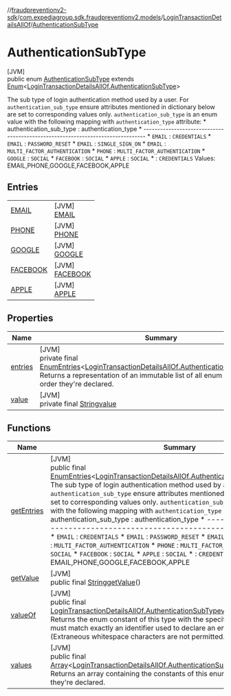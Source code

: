 //[fraudpreventionv2-sdk](../../../../index.md)/[com.expediagroup.sdk.fraudpreventionv2.models](../../index.md)/[LoginTransactionDetailsAllOf](../index.md)/[AuthenticationSubType](index.md)

# AuthenticationSubType

[JVM]\
public enum [AuthenticationSubType](index.md) extends [Enum](https://docs.oracle.com/javase/8/docs/api/java/lang/Enum.html)&lt;[LoginTransactionDetailsAllOf.AuthenticationSubType](index.md)&gt;

The sub type of login authentication method used by a user. For `authentication_sub_type` ensure attributes mentioned in dictionary below are set to corresponding values only. `authentication_sub_type` is an enum value with the following mapping with `authentication_type` attribute: *       authentication_sub_type   :     authentication_type * ------------------------------------------------------------------------------- * `EMAIL`                               : `CREDENTIALS` * `EMAIL`                               : `PASSWORD_RESET` * `EMAIL`                               : `SINGLE_SIGN_ON` * `EMAIL`                               : `MULTI_FACTOR_AUTHENTICATION` * `PHONE`                               : `MULTI_FACTOR_AUTHENTICATION` * `GOOGLE`                              : `SOCIAL` * `FACEBOOK`                            : `SOCIAL` * `APPLE`                               : `SOCIAL` *                                       : `CREDENTIALS` Values: EMAIL,PHONE,GOOGLE,FACEBOOK,APPLE

## Entries

| | |
|---|---|
| [EMAIL](-e-m-a-i-l/index.md) | [JVM]<br>[EMAIL](-e-m-a-i-l/index.md) |
| [PHONE](-p-h-o-n-e/index.md) | [JVM]<br>[PHONE](-p-h-o-n-e/index.md) |
| [GOOGLE](-g-o-o-g-l-e/index.md) | [JVM]<br>[GOOGLE](-g-o-o-g-l-e/index.md) |
| [FACEBOOK](-f-a-c-e-b-o-o-k/index.md) | [JVM]<br>[FACEBOOK](-f-a-c-e-b-o-o-k/index.md) |
| [APPLE](-a-p-p-l-e/index.md) | [JVM]<br>[APPLE](-a-p-p-l-e/index.md) |

## Properties

| Name | Summary |
|---|---|
| [entries](index.md#747593600%2FProperties%2F-173342751) | [JVM]<br>private final [EnumEntries](https://kotlinlang.org/api/latest/jvm/stdlib/kotlin.enums/-enum-entries/index.html)&lt;[LoginTransactionDetailsAllOf.AuthenticationSubType](index.md)&gt;[entries](index.md#747593600%2FProperties%2F-173342751)<br>Returns a representation of an immutable list of all enum entries, in the order they're declared. |
| [value](index.md#-1267836289%2FProperties%2F-173342751) | [JVM]<br>private final [String](https://docs.oracle.com/javase/8/docs/api/java/lang/String.html)[value](index.md#-1267836289%2FProperties%2F-173342751) |

## Functions

| Name | Summary |
|---|---|
| [getEntries](get-entries.md) | [JVM]<br>public final [EnumEntries](https://kotlinlang.org/api/latest/jvm/stdlib/kotlin.enums/-enum-entries/index.html)&lt;[LoginTransactionDetailsAllOf.AuthenticationSubType](index.md)&gt;[getEntries](get-entries.md)()<br>The sub type of login authentication method used by a user. For `authentication_sub_type` ensure attributes mentioned in dictionary below are set to corresponding values only. `authentication_sub_type` is an enum value with the following mapping with `authentication_type` attribute: *       authentication_sub_type   :     authentication_type * ------------------------------------------------------------------------------- * `EMAIL`                               : `CREDENTIALS` * `EMAIL`                               : `PASSWORD_RESET` * `EMAIL`                               : `SINGLE_SIGN_ON` * `EMAIL`                               : `MULTI_FACTOR_AUTHENTICATION` * `PHONE`                               : `MULTI_FACTOR_AUTHENTICATION` * `GOOGLE`                              : `SOCIAL` * `FACEBOOK`                            : `SOCIAL` * `APPLE`                               : `SOCIAL` *                                       : `CREDENTIALS` Values: EMAIL,PHONE,GOOGLE,FACEBOOK,APPLE |
| [getValue](get-value.md) | [JVM]<br>public final [String](https://docs.oracle.com/javase/8/docs/api/java/lang/String.html)[getValue](get-value.md)() |
| [valueOf](value-of.md) | [JVM]<br>public final [LoginTransactionDetailsAllOf.AuthenticationSubType](index.md)[valueOf](value-of.md)([String](https://docs.oracle.com/javase/8/docs/api/java/lang/String.html)value)<br>Returns the enum constant of this type with the specified name. The string must match exactly an identifier used to declare an enum constant in this type. (Extraneous whitespace characters are not permitted.) |
| [values](values.md) | [JVM]<br>public final [Array](https://kotlinlang.org/api/latest/jvm/stdlib/kotlin/-array/index.html)&lt;[LoginTransactionDetailsAllOf.AuthenticationSubType](index.md)&gt;[values](values.md)()<br>Returns an array containing the constants of this enum type, in the order they're declared. |
